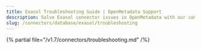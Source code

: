 ```yaml
---
title: Exasol Troubleshooting Guide | OpenMetadata Support
description: Solve Exasol connector issues in OpenMetadata with our comprehensive troubleshooting guide. Get expert solutions for common problems and configuration tips.
slug: /connectors/database/exasol/troubleshooting
---
```


{% partial file="/v1.7/connectors/troubleshooting.md" /%}
